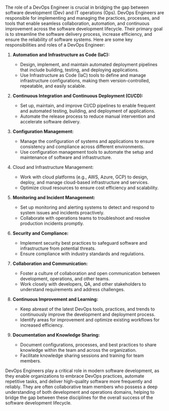 The role of a DevOps Engineer is crucial in bridging the gap between software development (Dev) and IT operations (Ops). DevOps Engineers are responsible for implementing and managing the practices, processes, and tools that enable seamless collaboration, automation, and continuous improvement across the software development lifecycle. Their primary goal is to streamline the software delivery process, increase efficiency, and ensure the reliability of software systems. Here are some key responsibilities and roles of a DevOps Engineer:

1.  **Automation and Infrastructure as Code (IaC):**
    
    -   Design, implement, and maintain automated deployment pipelines that include building, testing, and deploying applications.
    -   Use Infrastructure as Code (IaC) tools to define and manage infrastructure configurations, making them version-controlled, repeatable, and easily scalable.
2.  **Continuous Integration and Continuous Deployment (CI/CD):**
    
    -   Set up, maintain, and improve CI/CD pipelines to enable frequent and automated testing, building, and deployment of applications.
    -   Automate the release process to reduce manual intervention and accelerate software delivery.
3.  **Configuration Management:**
    
    -   Manage the configuration of systems and applications to ensure consistency and compliance across different environments.
    -   Use configuration management tools to automate the setup and maintenance of software and infrastructure.
4.  Cloud and Infrastructure Management:
    
    -   Work with cloud platforms (e.g., AWS, Azure, GCP) to design, deploy, and manage cloud-based infrastructure and services.
    -   Optimize cloud resources to ensure cost efficiency and scalability.
5.  **Monitoring and Incident Management:**
    
    -   Set up monitoring and alerting systems to detect and respond to system issues and incidents proactively.
    -   Collaborate with operations teams to troubleshoot and resolve production incidents promptly.
6.  **Security and Compliance:**
    
    -   Implement security best practices to safeguard software and infrastructure from potential threats.
    -   Ensure compliance with industry standards and regulations.
7.  **Collaboration and Communication:**
    
    -   Foster a culture of collaboration and open communication between development, operations, and other teams.
    -   Work closely with developers, QA, and other stakeholders to understand requirements and address challenges.
8.  **Continuous Improvement and Learning:**
    
    -   Keep abreast of the latest DevOps tools, practices, and trends to continuously improve the development and deployment process.
    -   Identify areas for improvement and optimize existing workflows for increased efficiency.
9.  **Documentation and Knowledge Sharing:**
    
    -   Document configurations, processes, and best practices to share knowledge within the team and across the organization.
    -   Facilitate knowledge sharing sessions and training for team members.

DevOps Engineers play a critical role in modern software development, as they enable organizations to embrace DevOps practices, automate repetitive tasks, and deliver high-quality software more frequently and reliably. They are often collaborative team members who possess a deep understanding of both development and operations domains, helping to bridge the gap between these disciplines for the overall success of the software development lifecycle.